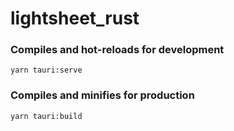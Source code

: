 # lightsheet_rust


### Compiles and hot-reloads for development
```
yarn tauri:serve
```

### Compiles and minifies for production
```
yarn tauri:build
```
